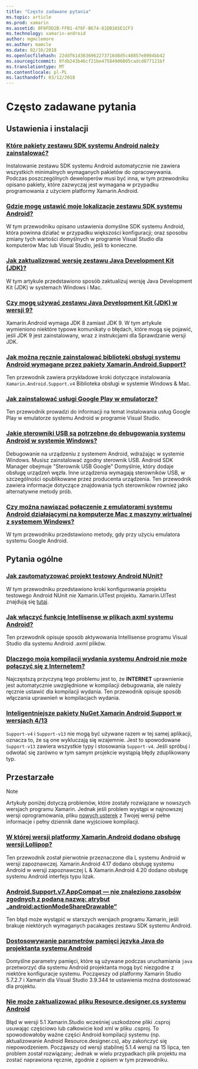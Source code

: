 ```yaml
---
title: "Często zadawane pytania"
ms.topic: article
ms.prod: xamarin
ms.assetid: 0F0FDD2B-FFB1-476F-B674-81DB3A5E1CF3
ms.technology: xamarin-android
author: mgmclemore
ms.author: mamcle
ms.date: 02/16/2018
ms.openlocfilehash: 22ddf61d3636962273716d8d5c48857e0004bb42
ms.sourcegitcommit: 0fdb243b46cf21be47584900805cadcd077121bf
ms.translationtype: MT
ms.contentlocale: pl-PL
ms.lasthandoff: 03/12/2018
---
```

# <a name="frequently-asked-questions"></a>Często zadawane pytania

## <a name="installation--setup"></a>Ustawienia i instalacji

### <a name="which-android-sdk-packages-should-i-installinstall-android-sdk-packagesmd"></a>[Które pakiety zestawu SDK systemu Android należy zainstalować?](install-android-sdk-packages.md)

Instalowanie zestawu SDK systemu Android automatycznie nie zawiera wszystkich minimalnych wymaganych pakietów do opracowywania. Podczas poszczególnych deweloperów musi być inna, w tym przewodniku opisano pakiety, które zazwyczaj jest wymagana w przypadku programowania z użyciem platformy Xamarin.Android.

### <a name="where-can-i-set-my-android-sdk-locationsandroid-sdk-locationmd"></a>[Gdzie mogę ustawić moje lokalizacje zestawu SDK systemu Android?](android-sdk-location.md)

W tym przewodniku opisano ustawienia domyślne SDK systemu Android, która powinna działać w przypadku większości konfiguracji; oraz sposobu zmiany tych wartości domyślnych w programie Visual Studio dla komputerów Mac lub Visual Studio, jeśli to konieczne.

### <a name="how-do-i-update-the-java-development-kit-jdk-versionupdate-jdkmd"></a>[Jak zaktualizować wersję zestawu Java Development Kit (JDK)?](update-jdk.md)

W tym artykule przedstawiono sposób zaktualizuj wersję Java Development Kit (JDK) w systemach Windows i Mac.

### <a name="can-i-use-java-development-kit-jdk-version-9jdk9-errorsmd"></a>[Czy mogę używać zestawu Java Development Kit (JDK) w wersji 9?](jdk9-errors.md)

Xamarin.Android wymaga JDK 8 zamiast JDK 9. W tym artykule wymieniono niektóre typowe komunikaty o błędach, które mogą się pojawić, jeśli JDK 9 jest zainstalowany, wraz z instrukcjami dla Sprawdzanie wersji JDK.


### <a name="how-can-i-manually-install-the-android-support-libraries-required-by-the-xamarinandroidsupport-packagesinstall-android-support-librarymd"></a>[Jak można ręcznie zainstalować biblioteki obsługi systemu Android wymagane przez pakiety Xamarin.Android.Support?](install-android-support-library.md)

Ten przewodnik zawiera przykładowe kroki dotyczące instalowania `Xamarin.Android.Support.v4` Biblioteka obsługi w systemie Windows & Mac.

### <a name="how-do-i-install-google-play-services-in-an-emulatorinstall-gpsmd"></a>[Jak zainstalować usługi Google Play w emulatorze?](install-gps.md)

Ten przewodnik prowadzi do informacji na temat instalowania usług Google Play w emulatorze systemu Android w programie Visual Studio.

### <a name="what-usb-drivers-do-i-need-to-debug-android-on-windowsandroid-drivers-debug-windowsmd"></a>[Jakie sterowniki USB są potrzebne do debugowania systemu Android w systemie Windows?](android-drivers-debug-windows.md)

Debugowanie na urządzeniu z systemem Android, wdrażając w systemie Windows. Musisz zainstalować zgodny sterownik USB. Android SDK Manager obejmuje "Sterownik USB Google" Domyślnie, który dodaje obsługę urządzeń węzła.
Inne urządzenia wymagają sterowników USB, w szczególności opublikowane przez producenta urządzenia. Ten przewodnik zawiera informacje dotyczące znajdowania tych sterowników również jako alternatywne metody prób.

### <a name="is-it-possible-to-connect-to-android-emulators-running-on-a-mac-from-a-windows-vmconnect-android-emulator-mac-windowsmd"></a>[Czy można nawiązać połączenie z emulatorami systemu Android działającymi na komputerze Mac z maszyny wirtualnej z systemem Windows?](connect-android-emulator-mac-windows.md)

W tym przewodniku przedstawiono metody, gdy przy użyciu emulatora systemu Google Android.

## <a name="general-questions"></a>Pytania ogólne

### <a name="how-do-i-automate-an-android-nunit-test-projectautomate-android-nunit-testmd"></a>[Jak zautomatyzować projekt testowy Android NUnit?](automate-android-nunit-test.md)

W tym przewodniku przedstawiono kroki konfigurowania projektu testowego Android NUnit _nie_ Xamarin.UITest projektu. Xamarin.UITest znajdują się [tutaj](https://docs.microsoft.com/appcenter/test-cloud/preparing-for-upload/uitest).

### <a name="how-do-i-enable-intellisense-in-android-axml-filesenable-axml-intellisensemd"></a>[Jak włączyć funkcję Intellisense w plikach axml systemu Android?](enable-axml-intellisense.md)

Ten przewodnik opisuje sposób aktywowania Intellisense programu Visual Studio dla systemu Android .axml plików.

### <a name="why-cant-my-android-release-build-connect-to-the-internetandroid-internetmd"></a>[Dlaczego moja kompilacji wydania systemu Android nie może połączyć się z Internetem?](android-internet.md)

Najczęstszą przyczyną tego problemu jest to, że **INTERNET** uprawnienie jest automatycznie uwzględnione w kompilacji debugowania, ale należy ręcznie ustawić dla kompilacji wydania. Ten przewodnik opisuje sposób włączania uprawnień w kompilacjach wydania.

### <a name="smarter-xamarin-android-support-v4--v13-nuget-packagesandroid-support-v4v13-librariesmd"></a>[Inteligentniejsze pakiety NuGet Xamarin Android Support w wersjach 4/13](android-support-v4v13-libraries.md)

`Support-v4` i `Support-v13` nie mogą być używane razem w tej samej aplikacji, oznacza to, że są one wykluczają się wzajemnie. Jest to spowodowane `Support-v13` zawiera wszystkie typy i stosowania `Support-v4`. Jeśli spróbuj i odwołać się zarówno w tym samym projekcie wystąpią błędy zduplikowany typ.


## <a name="deprecated"></a>Przestarzałe

> [!NOTE]
> Artykuły poniżej dotyczą problemów, które zostały rozwiązane w nowszych wersjach programu Xamarin. Jednak jeśli problem wystąpi w najnowszej wersji oprogramowania, pliku [nowych usterek](~/cross-platform/troubleshooting/questions/howto-file-bug.md) z Twojej wersji pełne informacje i pełny dziennik dane wyjściowe kompilacji.

### <a name="what-version-of-xamarinandroid-added-lollipop-supportxa-lollipopmd"></a>[W której wersji platformy Xamarin.Android dodano obsługę wersji Lollipop?](xa-lollipop.md)

Ten przewodnik został pierwotnie przeznaczone dla L systemu Android w wersji zapoznawczej. Xamarin.Android 4.17 dodano obsługę systemu Android w wersji zapoznawczej L & Xamarin.Android 4.20 dodano obsługę systemu Android interfejs typu lizak.

### <a name="androidsupportv7appcompat---no-resource-found-that-matches-the-given-name-attr-androidactionmodesharedrawablemissing-action-mode-share-drawablemd"></a>[Android.Support.v7.AppCompat — nie znaleziono zasobów zgodnych z podaną nazwą: atrybut „android:actionModeShareDrawable”](missing-action-mode-share-drawable.md)

Ten błąd może wystąpić w starszych wersjach programu Xamarin, jeśli brakuje niektórych wymaganych pacakages zestawu SDK systemu Android.

### <a name="adjusting-java-memory-parameters-for-the-android-designerandroid-designer-java-memorymd"></a>[Dostosowywanie parametrów pamięci języka Java do projektanta systemu Android](android-designer-java-memory.md)

Domyślne parametry pamięci, które są używane podczas uruchamiania `java` przetworzyć dla systemu Android projektanta mogą być niezgodne z niektóre konfiguracje systemu. Począwszy od platformy Xamarin Studio 5.7.2.7 i Xamarin dla Visual Studio 3.9.344 te ustawienia można dostosować dla projektu.

### <a name="my-android-resourcedesignercs-file-will-not-updateresource-designer-wont-updatemd"></a>[Nie może zaktualizować pliku Resource.designer.cs systemu Android](resource-designer-wont-update.md)

Błąd w wersji 5.1 Xamarin.Studio wcześniej uszkodzone pliki .csproj usuwając częściowo lub całkowicie kod xml w pliku .csproj. To spowodowałoby ważne części Android kompilacji systemu (np. aktualizowanie Android Resource.designer.cs), aby zakończyć się niepowodzeniem. Począwszy od wersji stabilnej 5.1.4 wersji na 15 lipca, ten problem został rozwiązany; Jednak w wielu przypadkach plik projektu ma zostać naprawiona ręcznie, zgodnie z opisem w tym przewodniku.



